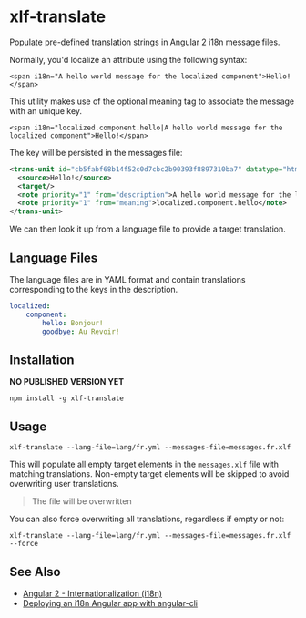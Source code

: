 # xlf-translate

Populate pre-defined translation strings in Angular 2 i18n message files.

Normally, you'd localize an attribute using the following syntax:

```
<span i18n="A hello world message for the localized component">Hello!</span>
```

This utility makes use of the optional meaning tag to associate the message with an unique key.
```
<span i18n="localized.component.hello|A hello world message for the localized component">Hello!</span>
```

The key will be persisted in the messages file:

```xml
<trans-unit id="cb5fabf68b14f52c0d7cbc2b90393f8897310ba7" datatype="html">
  <source>Hello!</source>
  <target/>
  <note priority="1" from="description">A hello world message for the localized component</note>
  <note priority="1" from="meaning">localized.component.hello</note>
</trans-unit>
```

We can then look it up from a language file to provide a target translation.

## Language Files

The language files are in YAML format and contain translations corresponding to the keys in the description.

```yaml
localized:
    component:
        hello: Bonjour!
        goodbye: Au Revoir!

```

## Installation

**NO PUBLISHED VERSION YET**

`npm install -g xlf-translate`

## Usage

`xlf-translate --lang-file=lang/fr.yml --messages-file=messages.fr.xlf`

This will populate all empty target elements in the `messages.xlf` file with matching translations. Non-empty target elements will be skipped to avoid overwriting user translations.

> The file will be overwritten

You can also force overwriting all translations, regardless if empty or not:

`xlf-translate --lang-file=lang/fr.yml --messages-file=messages.fr.xlf --force`

## See Also

* [Angular 2 - Internationalization (i18n)](https://angular.io/docs/ts/latest/cookbook/i18n.html)
* [Deploying an i18n Angular app with angular-cli](https://medium.com/@feloy/deploying-an-i18n-angular-app-with-angular-cli-fc788f17e358#.2qlq8lfad)

